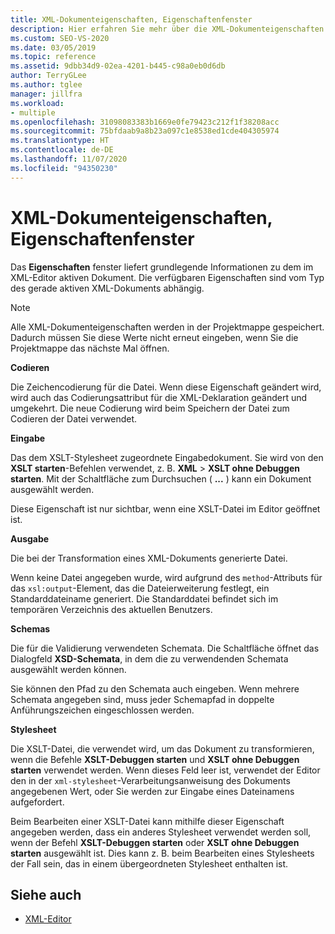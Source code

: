 ```yaml
---
title: XML-Dokumenteigenschaften, Eigenschaftenfenster
description: Hier erfahren Sie mehr über die XML-Dokumenteigenschaften im Eigenschaftenfenster, die grundlegende Informationen über das aktive Dokument im XML-Editor enthalten.
ms.custom: SEO-VS-2020
ms.date: 03/05/2019
ms.topic: reference
ms.assetid: 9dbb34d9-02ea-4201-b445-c98a0eb0d6db
author: TerryGLee
ms.author: tglee
manager: jillfra
ms.workload:
- multiple
ms.openlocfilehash: 31098083383b1669e0fe79423c212f1f38208acc
ms.sourcegitcommit: 75bfdaab9a8b23a097c1e8538ed1cde404305974
ms.translationtype: HT
ms.contentlocale: de-DE
ms.lasthandoff: 11/07/2020
ms.locfileid: "94350230"
---
```

# <a name="xml-document-properties-properties-window"></a>XML-Dokumenteigenschaften, Eigenschaftenfenster

Das **Eigenschaften** fenster liefert grundlegende Informationen zu dem im XML-Editor aktiven Dokument. Die verfügbaren Eigenschaften sind vom Typ des gerade aktiven XML-Dokuments abhängig.

> [!NOTE]
> Alle XML-Dokumenteigenschaften werden in der Projektmappe gespeichert. Dadurch müssen Sie diese Werte nicht erneut eingeben, wenn Sie die Projektmappe das nächste Mal öffnen.

**Codieren**

Die Zeichencodierung für die Datei. Wenn diese Eigenschaft geändert wird, wird auch das Codierungsattribut für die XML-Deklaration geändert und umgekehrt. Die neue Codierung wird beim Speichern der Datei zum Codieren der Datei verwendet.

**Eingabe**

Das dem XSLT-Stylesheet zugeordnete Eingabedokument. Sie wird von den **XSLT starten**-Befehlen verwendet, z. B. **XML** > **XSLT ohne Debuggen starten**. Mit der Schaltfläche zum Durchsuchen ( **...** ) kann ein Dokument ausgewählt werden.

Diese Eigenschaft ist nur sichtbar, wenn eine XSLT-Datei im Editor geöffnet ist.

**Ausgabe**

Die bei der Transformation eines XML-Dokuments generierte Datei.

Wenn keine Datei angegeben wurde, wird aufgrund des `method`-Attributs für das `xsl:output`-Element, das die Dateierweiterung festlegt, ein Standarddateiname generiert. Die Standarddatei befindet sich im temporären Verzeichnis des aktuellen Benutzers.

**Schemas**

Die für die Validierung verwendeten Schemata. Die Schaltfläche öffnet das Dialogfeld **XSD-Schemata**, in dem die zu verwendenden Schemata ausgewählt werden können.

Sie können den Pfad zu den Schemata auch eingeben. Wenn mehrere Schemata angegeben sind, muss jeder Schemapfad in doppelte Anführungszeichen eingeschlossen werden.

**Stylesheet**

Die XSLT-Datei, die verwendet wird, um das Dokument zu transformieren, wenn die Befehle **XSLT-Debuggen starten** und **XSLT ohne Debuggen starten** verwendet werden. Wenn dieses Feld leer ist, verwendet der Editor den in der `xml-stylesheet`-Verarbeitungsanweisung des Dokuments angegebenen Wert, oder Sie werden zur Eingabe eines Dateinamens aufgefordert.

Beim Bearbeiten einer XSLT-Datei kann mithilfe dieser Eigenschaft angegeben werden, dass ein anderes Stylesheet verwendet werden soll, wenn der Befehl **XSLT-Debuggen starten** oder **XSLT ohne Debuggen starten** ausgewählt ist. Dies kann z. B. beim Bearbeiten eines Stylesheets der Fall sein, das in einem übergeordneten Stylesheet enthalten ist.

## <a name="see-also"></a>Siehe auch

- [XML-Editor](../xml-tools/xml-editor.md)
